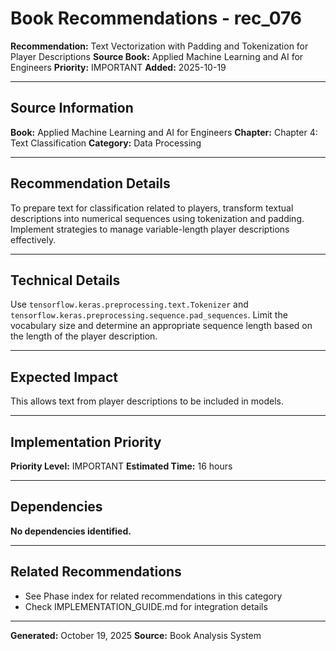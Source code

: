 # Book Recommendations - rec_076

**Recommendation:** Text Vectorization with Padding and Tokenization for Player Descriptions
**Source Book:** Applied Machine Learning and AI for Engineers
**Priority:** IMPORTANT
**Added:** 2025-10-19

---

## Source Information

**Book:** Applied Machine Learning and AI for Engineers
**Chapter:** Chapter 4: Text Classification
**Category:** Data Processing

---

## Recommendation Details

To prepare text for classification related to players, transform textual descriptions into numerical sequences using tokenization and padding. Implement strategies to manage variable-length player descriptions effectively.

---

## Technical Details

Use `tensorflow.keras.preprocessing.text.Tokenizer` and `tensorflow.keras.preprocessing.sequence.pad_sequences`. Limit the vocabulary size and determine an appropriate sequence length based on the length of the player description.

---

## Expected Impact

This allows text from player descriptions to be included in models.

---

## Implementation Priority

**Priority Level:** IMPORTANT
**Estimated Time:** 16 hours

---

## Dependencies

**No dependencies identified.**

---

## Related Recommendations

- See Phase index for related recommendations in this category
- Check IMPLEMENTATION_GUIDE.md for integration details

---

**Generated:** October 19, 2025
**Source:** Book Analysis System
